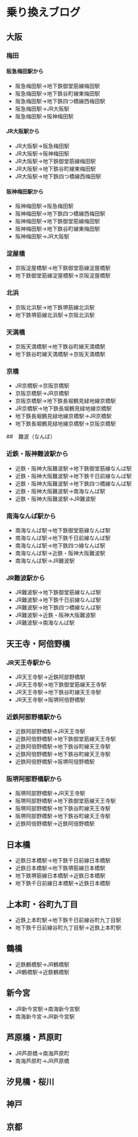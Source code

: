 # 乗り換えブログ

## 大阪

### 梅田

#### 阪急梅田駅から

* 阪急梅田駅→地下鉄御堂筋線梅田駅
* 阪急梅田駅→地下鉄谷町線東梅田駅
* 阪急梅田駅→地下鉄四つ橋線西梅田駅
* 阪急梅田駅→JR大阪駅
* 阪急梅田駅→阪神梅田駅

#### JR大阪駅から

* JR大阪駅→阪急梅田駅
* JR大阪駅→阪神梅田駅
* JR大阪駅→地下鉄御堂筋線梅田駅
* JR大阪駅→地下鉄谷町線東梅田駅
* JR大阪駅→地下鉄四つ橋線西梅田駅

#### 阪神梅田駅から

* 阪神梅田駅→阪急梅田駅
* 阪神梅田駅→地下鉄四つ橋線西梅田駅
* 阪神梅田駅→地下鉄御堂筋線梅田駅
* 阪神梅田駅→地下鉄谷町線東梅田駅
* 阪神梅田駅→JR大阪駅

### 淀屋橋

* 京阪淀屋橋駅→地下鉄御堂筋線淀屋橋駅
* 地下鉄御堂筋線淀屋橋駅→京阪淀屋橋駅

### 北浜

* 京阪北浜駅→地下鉄堺筋線北浜駅
* 地下鉄堺筋線北浜駅→京阪北浜駅

### 天満橋

* 京阪天満橋駅→地下鉄谷町線天満橋駅
* 地下鉄谷町線天満橋駅→京阪天満橋駅

### 京橋

* JR京橋駅→京阪京橋駅
* 京阪京橋駅→JR京橋駅
* 京阪京橋駅→地下鉄長堀鶴見緑地線京橋駅
* JR京橋駅→地下鉄長堀鶴見緑地線京橋駅
* 地下鉄長堀鶴見緑地線京橋駅→JR京橋駅
* 地下鉄長堀鶴見緑地線京橋駅→京阪京橋駅

##　難波（なんば）

### 近鉄・阪神難波駅から

* 近鉄・阪神大阪難波駅→地下鉄御堂筋線なんば駅
* 近鉄・阪神大阪難波駅→地下鉄千日前線なんば駅
* 近鉄・阪神大阪難波駅→地下鉄四つ橋線なんば駅
* 近鉄・阪神大阪難波駅→南海なんば駅
* 近鉄・阪神大阪難波駅→JR難波駅

### 南海なんば駅から

* 南海なんば駅→地下鉄御堂筋線なんば駅
* 南海なんば駅→地下鉄千日前線なんば駅
* 南海なんば駅→地下鉄四つ線なんば駅
* 南海なんば駅→近鉄・阪神大阪難波駅
* 南海なんば駅→JR難波駅

### JR難波駅から

* JR難波駅→地下鉄御堂筋線なんば駅
* JR難波駅→地下鉄千日前線なんば駅
* JR難波駅→地下鉄四つ橋線なんば駅
* JR難波駅→近鉄・阪神大阪難波駅
* JR難波駅→南海なんば駅

## 天王寺・阿倍野橋

### JR天王寺駅から
* JR天王寺駅→近鉄阿部野橋駅
* JR天王寺駅→地下鉄御堂筋線天王寺駅
* JR天王寺駅→地下鉄谷町線天王寺駅
* JR天王寺駅→阪堺阿倍野橋駅

### 近鉄阿部野橋駅から

* 近鉄阿部野橋駅→JR天王寺駅
* 近鉄阿倍野橋駅→地下鉄御堂筋線天王寺駅
* 近鉄阿倍野橋駅→地下鉄谷町線天王寺駅
* 近鉄阿倍野橋駅→地下鉄谷町線天王寺駅
* 近鉄阿倍野橋駅→阪堺阿倍野橋駅

### 阪堺阿部野橋駅から

* 阪堺阿部野橋駅→JR天王寺駅
* 阪堺阿部野橋駅→地下鉄御堂筋線天王寺駅
* 阪堺阿部野橋駅→地下鉄谷町線天王寺駅
* 阪堺阿部野橋駅→地下鉄谷町線天王寺駅
* 近鉄阿倍野橋駅→近鉄阿倍野橋駅

## 日本橋
* 近鉄日本橋駅→地下鉄千日前線日本橋駅
* 近鉄日本橋駅→地下鉄堺筋線日本橋駅
* 地下鉄堺筋線日本橋駅→近鉄日本橋駅
* 地下鉄千日前線日本橋駅→近鉄日本橋駅

## 上本町・谷町九丁目

* 近鉄上本町駅→地下鉄千日前線谷町九丁目駅
* 地下鉄千日前線谷町九丁目駅→近鉄上本町駅

## 鶴橋

* 近鉄鶴橋駅→JR鶴橋駅
* JR鶴橋駅→近鉄鶴橋駅

## 新今宮

* JR新今宮駅→南海新今宮駅
* 南海新今宮→JR新今宮駅

## 芦原橋・芦原町

* JR芦原橋→南海芦原町
* 南海芦原町→JR芦原橋

## 汐見橋・桜川

## 神戸

## 京都
